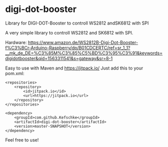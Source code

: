 # digi-dot-booster
Library for DIGI-DOT-Booster to controll WS2812 andSK6812 with SPI

A very simple library to controll WS2812 and SK6812 with SPI.

Hardware:
https://www.amazon.de/WS2812B-Digi-Dot-Booster-f%C3%BCr-Arduino-Raspberry/dp/B01CDCERTC/ref=sr_1_1?__mk_de_DE=%C3%85M%C3%85%C5%BD%C3%95%C3%91&keywords=digidotbooster&qid=1563311541&s=gateway&sr=8-1

Easy to use with Maven and https://jitpack.io/ Just add this to your pom.xml:

	<repositories>
		<repository>
		    <id>jitpack.io</id>
		    <url>https://jitpack.io</url>
		</repository>
	</repositories>

	<dependency>
	    <groupId>com.github.Kefschke</groupId>
	    <artifactId>digi-dot-booster</artifactId>
	    <version>master-SNAPSHOT</version>
	</dependency>

Feel free to use!
